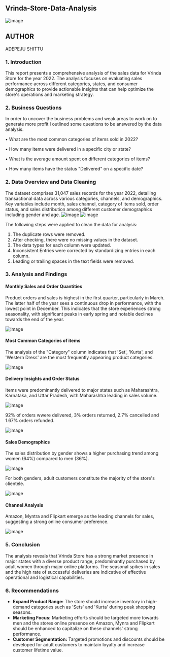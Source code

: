 ## Vrinda-Store-Data-Analysis

![image](https://github.com/Renikeji19/Vrinda-Store-Data-Analysis/assets/97131888/2d6c276a-65cb-4754-9da6-efece82e33fe)

## AUTHOR

ADEPEJU SHITTU

### 1. Introduction
This report presents a comprehensive analysis of the sales data for Vrinda Store for the year 2022. 
The analysis focuses on evaluating sales performance across different categories, states, and consumer demographics to provide actionable insights that can help optimize the store's operations and marketing strategy.

### 2. Business Questions
In order to uncover the business problems and weak areas to work on to generate more profit I outlined some questions to be answered by the data analysis.

•	What are the most common categories of items sold in 2022?

• How many items were delivered in a specific city or state?

• What is the average amount spent on different categories of items?

• How many items have the status "Delivered" on a specific date?

### 2. Data Overview and Data Cleaning
The dataset comprises 31,047 sales records for the year 2022, detailing transactional data across various categories, channels, and demographics. 
Key variables include month, sales channel, category of items sold, order status, and sales distribution among different customer demographics including gender and age.
![image](https://github.com/Renikeji19/Vrinda-Store-Data-Analysis/assets/97131888/677b5638-deab-42ec-8469-ec69a17536bb)
![image](https://github.com/Renikeji19/Vrinda-Store-Data-Analysis/assets/97131888/c48debca-9ed5-4458-9843-a388bb717742)

The following steps were applied to clean the data for analysis:  
1. The duplicate rows were removed.
2. After checking, there were no missing values in the dataset.
3. The data types for each column were updated.
4. Inconsistent Entries were corrected by standardizing entries in each column.
5. Leading or trailing spaces in the text fields were removed.

### 3. Analysis and Findings

#### Monthly Sales and Order Quantities
Product orders and sales is highest in the first quarter, particularly in March. The latter half of the year sees a continuous drop in performance, with the lowest point in December.
This indicates that the store experiences strong seasonality, with significant peaks in early spring and notable declines towards the end of the year.

![image](https://github.com/Renikeji19/Vrinda-Store-Data-Analysis/assets/97131888/608ff617-adac-43c3-a83b-b54eb98784ad)

#### Most Common Categories of items
The analysis of the "Category" column indicates that 'Set', 'Kurta', and 'Western Dress' are the most frequently appearing product categories.

![image](https://github.com/Renikeji19/Vrinda-Store-Data-Analysis/assets/97131888/bb34f2ad-fb9b-4655-bdd1-8eb454ce109b)

#### Delivery Insights and Order Status
Items were predominantly delivered to major states such as Maharashtra, Karnataka, and Uttar Pradesh, with Maharashtra leading in sales volume.

![image](https://github.com/Renikeji19/Vrinda-Store-Data-Analysis/assets/97131888/45629a48-84b0-4b23-b328-7ebfff600ee3)


92% of orders wwere delivered, 3% orders returned, 2.7% cancelled and 1.67% orders refunded.

![image](https://github.com/Renikeji19/Vrinda-Store-Data-Analysis/assets/97131888/01ddffaf-9dd0-413c-b3bb-8a2cee30286f)


#### Sales Demographics
The sales distribution by gender shows a higher purchasing trend among women (64%) compared to men (36%). 

![image](https://github.com/Renikeji19/Vrinda-Store-Data-Analysis/assets/97131888/0e1b5488-d8e7-4b63-8234-54a331381420)


For both genders, adult customers constitute the majority of the store's clientele.

![image](https://github.com/Renikeji19/Vrinda-Store-Data-Analysis/assets/97131888/21519aaf-fbf4-4bb8-9b66-1fc143d9bc1c)


#### Channel Analysis
Amazon, Myntra and Flipkart emerge as the leading channels for sales, suggesting a strong online consumer preference.

![image](https://github.com/Renikeji19/Vrinda-Store-Data-Analysis/assets/97131888/b361cef0-3f9d-4560-88e3-94eda4360153)


### 5. Conclusion
The analysis reveals that Vrinda Store has a strong market presence in major states with a diverse product range, predominantly purchased by adult women through major online platforms. 
The seasonal spikes in sales and the high rate of successful deliveries are indicative of effective operational and logistical capabilities.

### 6. Recommendations
- **Expand Product Range:** The store should increase inventory in high-demand categories such as 'Sets' and 'Kurta' during peak shopping seasons.
- **Marketing Focus:** Marketing efforts should be targeted more towards men and the stores online presence on Amazon, Mynra and Flipkart should be enhanced to capitalize on these channels' strong performance.
- **Customer Segmentation:** Targeted promotions and discounts should be developed for adult customers to maintain loyalty and increase customer lifetime value.









